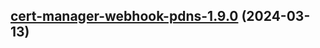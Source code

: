 

## [cert-manager-webhook-pdns-1.9.0](https://github.com/cyr-ius/truenas-charts/compare/cert-manager-webhook-pdns-1.8.9...cert-manager-webhook-pdns-1.9.0) (2024-03-13)

